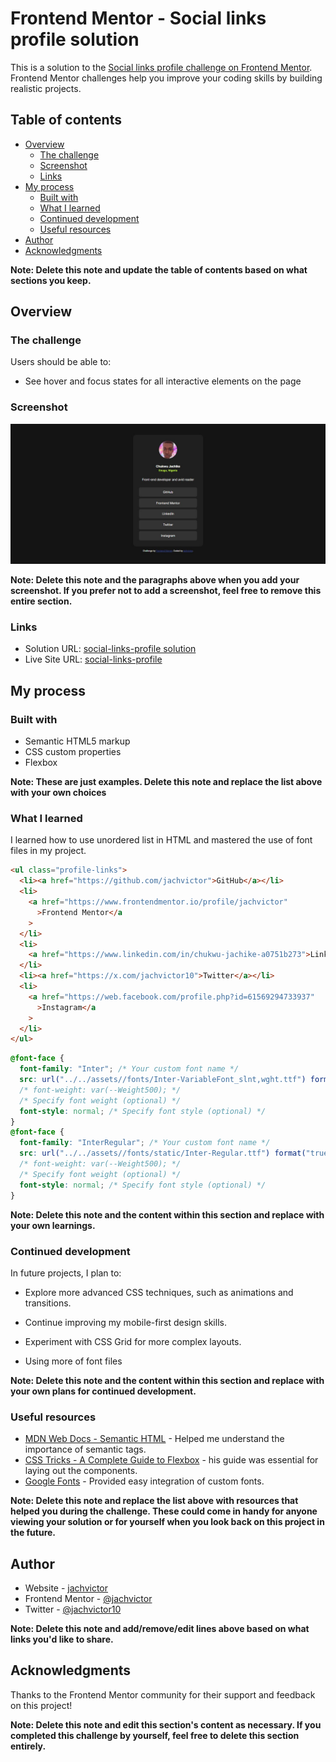 # Frontend Mentor - Social links profile solution

This is a solution to the [Social links profile challenge on Frontend Mentor](https://www.frontendmentor.io/challenges/social-links-profile-UG32l9m6dQ). Frontend Mentor challenges help you improve your coding skills by building realistic projects.

## Table of contents

- [Overview](#overview)
  - [The challenge](#the-challenge)
  - [Screenshot](#screenshot)
  - [Links](#links)
- [My process](#my-process)
  - [Built with](#built-with)
  - [What I learned](#what-i-learned)
  - [Continued development](#continued-development)
  - [Useful resources](#useful-resources)
- [Author](#author)
- [Acknowledgments](#acknowledgments)

**Note: Delete this note and update the table of contents based on what sections you keep.**

## Overview

### The challenge

Users should be able to:

- See hover and focus states for all interactive elements on the page

### Screenshot

![](./screenshot.jpg)

**Note: Delete this note and the paragraphs above when you add your screenshot. If you prefer not to add a screenshot, feel free to remove this entire section.**

### Links

- Solution URL: [social-links-profile solution](https://github.com/jachvictor/social-links-profile)
- Live Site URL: [social-links-profile](https://social-links-profile-six-flame.vercel.app)

## My process

### Built with

- Semantic HTML5 markup
- CSS custom properties
- Flexbox

**Note: These are just examples. Delete this note and replace the list above with your own choices**

### What I learned

I learned how to use unordered list in HTML and mastered the use of font files in my project.

```html
<ul class="profile-links">
  <li><a href="https://github.com/jachvictor">GitHub</a></li>
  <li>
    <a href="https://www.frontendmentor.io/profile/jachvictor"
      >Frontend Mentor</a
    >
  </li>
  <li>
    <a href="https://www.linkedin.com/in/chukwu-jachike-a0751b273">LinkedIn</a>
  </li>
  <li><a href="https://x.com/jachvictor10">Twitter</a></li>
  <li>
    <a href="https://web.facebook.com/profile.php?id=61569294733937"
      >Instagram</a
    >
  </li>
</ul>
```

```css
@font-face {
  font-family: "Inter"; /* Your custom font name */
  src: url("../../assets//fonts/Inter-VariableFont_slnt,wght.ttf") format("truetype"); /* Path to the font */
  /* font-weight: var(--Weight500); */
  /* Specify font weight (optional) */
  font-style: normal; /* Specify font style (optional) */
}
@font-face {
  font-family: "InterRegular"; /* Your custom font name */
  src: url("../../assets//fonts/static/Inter-Regular.ttf") format("truetype"); /* Path to the font */
  /* font-weight: var(--Weight500); */
  /* Specify font weight (optional) */
  font-style: normal; /* Specify font style (optional) */
}
```

**Note: Delete this note and the content within this section and replace with your own learnings.**

### Continued development

In future projects, I plan to:

- Explore more advanced CSS techniques, such as animations and transitions.

- Continue improving my mobile-first design skills.

- Experiment with CSS Grid for more complex layouts.

- Using more of font files

**Note: Delete this note and the content within this section and replace with your own plans for continued development.**

### Useful resources

- [MDN Web Docs - Semantic HTML](https://developer.mozilla.org/en-US/docs/Web/HTML) - Helped me understand the importance of semantic tags.
- [CSS Tricks - A Complete Guide to Flexbox](https://web.dev) - his guide was essential for laying out the components.
- [Google Fonts](https://fonts.google.com/) - Provided easy integration of custom fonts.

**Note: Delete this note and replace the list above with resources that helped you during the challenge. These could come in handy for anyone viewing your solution or for yourself when you look back on this project in the future.**

## Author

- Website - [jachvictor](https://cipherskill.vercel.app)
- Frontend Mentor - [@jachvictor](https://www.frontendmentor.io/profile/jachvictor)
- Twitter - [@jachvictor10](https://www.x.com/jachvictor10)

**Note: Delete this note and add/remove/edit lines above based on what links you'd like to share.**

## Acknowledgments

Thanks to the Frontend Mentor community for their support and feedback on this project!

**Note: Delete this note and edit this section's content as necessary. If you completed this challenge by yourself, feel free to delete this section entirely.**
